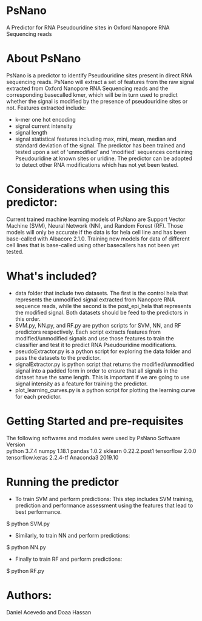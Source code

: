 # PsNano
A Predictor for RNA Pseudouridine sites in Oxford Nanopore RNA Sequencing reads

# About PsNano
PsNano is a predictor to identify Pseudouridine sites present in direct RNA sequencing reads. 
PsNano will extract a set of features from the raw signal extracted from Oxford Nanopore RNA Sequencing reads and the corresponding basecalled kmer, which will be in turn used to predict whether the signal is modified by the presence of pseudouridine sites or not. 
Features extracted include:
- k-mer one hot encoding
- signal current intensity
- signal length
- signal statistical features including max, mini, mean, median and standard deviation of the signal.
The predictor has been trained and tested upon a set of 'unmodified' and 'modified' sequences containing Pseudouridine at known sites or uridine. 
The predictor can be adopted to detect other RNA modifications which has not yet been tested.

# Considerations when using this predictor:
Current trained machine learning models of PsNano are Support Vector Machine (SVM), Neural Network (NN), and Random Forest (RF). 
Those models will only be accurate if the data is for hela cell line and has been base-called with Albacore 2.1.0.
Training new models for data of different cell lines that is base-called using other basecallers has not been yet tested. 

# What's included?

- data folder that include two datasets. The first is the control hela that represents the unmodified signal extracted from Nanopore RNA sequence reads, while the second is the post_epi_hela that represents the modified signal. Both datasets should be feed to the predictors in this order.
- SVM.py, NN.py, and RF.py  are python scripts for SVM, NN, and RF predictors respectively. Each script extracts features from modified/unmodified signals and use those features to train the classifier and test it to predict RNA Pseudouridine modifications. 
- pseudoExtractor.py is a python script for exploring the data folder and pass the datasets to the predictor. 
- signalExtractor.py is python script that returns the modified/unmodified signal into a padded form in order to ensure that all signals in the dataset have the same length. This is important if we are going to use signal intensity as a feature for training the predictor.
- plot_learning_curves.py is a python script for plotting the learning curve for each predictor.

# Getting Started and pre-requisites

The following softwares and modules were used by PsNano
Software			      Version   
python				      3.7.4
numpy				        1.18.1
pandas				      1.0.2
sklearn				      0.22.2.post1
tensorflow			    2.0.0
tensorflow.keras		2.2.4-tf
Anaconda3 			    2019.10

# Running the predictor
- To train SVM and perform predictions:
This step includes SVM training, prediction and performance assessment using the features that lead to best performance.

$ python SVM.py 

- Similarly, to train NN and perform predictions:

$ python NN.py 

- Finally to train RF and perform predictions:

$ python RF.py

# Authors:
Daniel Acevedo and Doaa Hassan

